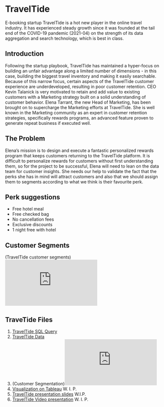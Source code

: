 # TravelTide
E-booking startup TravelTide is a hot new player in the online travel industry. It has experienced steady growth since it was founded at the tail end of the COVID-19 pandemic (2021-04) on the strength of its data aggregation and search technology, which is best in class.
## Introduction
Following the startup playbook, TravelTide has maintained a hyper-focus on building an unfair advantage along a limited number of dimensions - in this case, building the biggest travel inventory and making it easily searchable. Because of this narrow focus, certain aspects of the TravelTide customer experience are underdeveloped, resulting in poor customer retention. CEO Kevin Talanick is very motivated to retain and add value to existing customers with a Marketing strategy built on a solid understanding of customer behavior.
Elena Tarrant, the new Head of Marketing, has been brought on to supercharge the Marketing efforts at TravelTide. She is well known in the Marketing community as an expert in customer retention strategies, specifically rewards programs, an advanced feature proven to generate repeat business if executed well. 
## The Problem
Elena’s mission is to design and execute a fantastic personalized rewards program that keeps customers returning to the TravelTide platform. It is difficult to personalize rewards for customers without first understanding them, so for the project to be successful, Elena will need to lean on the data team for customer insights. She needs our help to validate the fact that the perks she has in mind will attract customers and also that we should assign them to segments according to what we think is their favourite perk.
## Perk suggestions
- Free hotel meal
- Free checked bag
- No cancellation fees
- Exclusive discounts
- 1 night free with hotel
## Customer Segments
(TravelTide customer segments)![image](https://github.com/alindacode/TravelTide/blob/main/TravelTide_customer_segmentation.pdf)

## TraveTide Files
1. [TravelTide SQL Query](https://github.com/alindacode/TravelTide/blob/main/TravelTide_Dorothy_Alinda_SQL_Query.pdf)
2. [TravelTide Data](https://github.com/alindacode/TravelTide/blob/main/TravelTide_final_data_Dorothy_Alinda.csv)
3. (Customer Segmentation)![image](https://github.com/alindacode/TravelTide/blob/main/TravelTide_customer_segmentation.pdf)
4. [Visualization on Tableau]() W. I. P.
5. [TravelTide presentation slides](https://docs.google.com/presentation/d/1OlcZB4M-x3FQI5QXDSEsMwpU6SVkw2wJxG6LDx5xy2s/edit?usp=sharing) W.I.P.
6. [TravelTide Video presentation]() W. I. P.
